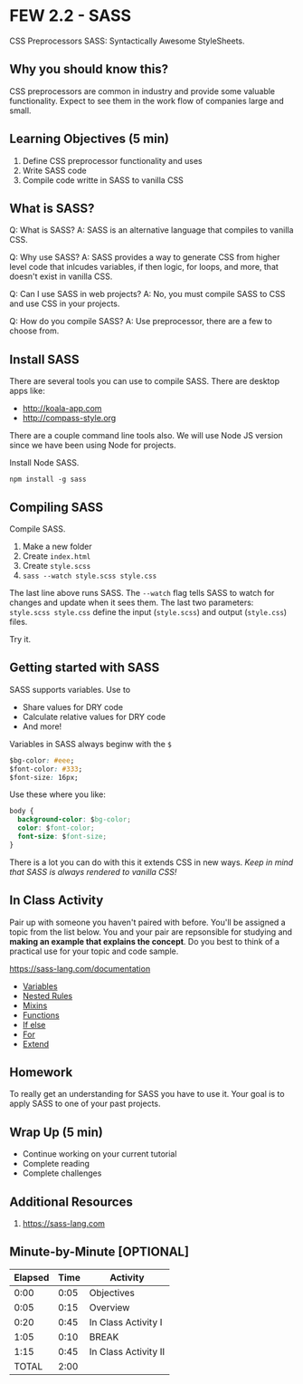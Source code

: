 # FEW 2.2 - SASS

CSS Preprocessors SASS: Syntactically Awesome StyleSheets. 

## Why you should know this?

CSS preprocessors are common in industry and provide some valuable functionality. Expect to see them in the work flow of companies large and small.

## Learning Objectives (5 min)

1. Define CSS preprocessor functionality and uses
1. Write SASS code
1. Compile code writte in SASS to vanilla CSS

## What is SASS? 

Q: What is SASS? 
A: SASS is an alternative language that compiles to vanilla CSS. 

Q: Why use SASS? 
A: SASS provides a way to generate CSS from higher level code that inlcudes variables, if then logic, for loops, and more, that doesn't exist in vanilla CSS. 

Q: Can I use SASS in web projects?
A: No, you must compile SASS to CSS and use CSS in your projects. 

Q: How do you compile SASS? 
A: Use preprocessor, there are a few to choose from. 

## Install SASS

There are several tools you can use to compile SASS. There are desktop apps like: 

- http://koala-app.com
- http://compass-style.org

There are a couple command line tools also. We will use Node JS version since we have been using Node for projects. 

Install Node SASS. 

`npm install -g sass`

## Compiling SASS

Compile SASS. 

1. Make a new folder
1. Create `index.html`
1. Create `style.scss`
1. `sass --watch style.scss style.css`

The last line above runs SASS. The `--watch` flag tells SASS to watch for changes and update when it sees them. The last two parameters: `style.scss style.css` define the input (`style.scss`) and output (`style.css`) files. 

Try it. 

## Getting started with SASS

SASS supports variables. Use to 

- Share values for DRY code
- Calculate relative values for DRY code 
- And more!

Variables in SASS always beginw with the `$`

```CSS
$bg-color: #eee;
$font-color: #333;
$font-size: 16px;
```

Use these where you like: 

```CSS
body {
  background-color: $bg-color;
  color: $font-color;
  font-size: $font-size;
}
```

There is a lot you can do with this it extends CSS in new ways. _Keep in mind that SASS is always rendered to vanilla CSS!_

## In Class Activity 

Pair up with someone you haven't paired with before. You'll be assigned a topic from the list below. You and your pair are repsonsible for studying and **making an example that explains the concept**. Do you best to think of a practical use for your topic and code sample. 

https://sass-lang.com/documentation

- [Variables](https://sass-lang.com/documentation/variables)
- [Nested Rules](https://sass-lang.com/documentation/style-rules#nesting)
- [Mixins](https://sass-lang.com/documentation/at-rules/mixin)
- [Functions](https://sass-lang.com/documentation/functions)
- [If else](https://sass-lang.com/documentation/at-rules/control/if)
- [For](https://sass-lang.com/documentation/at-rules/control/for)
- [Extend](https://sass-lang.com/documentation/at-rules/extend)

## Homework 

To really get an understanding for SASS you have to use it. Your goal is to apply SASS to one of your past projects. 



## Wrap Up (5 min)

- Continue working on your current tutorial
- Complete reading
- Complete challenges

## Additional Resources

1. https://sass-lang.com

## Minute-by-Minute [OPTIONAL]

| **Elapsed** | **Time**  | **Activity**              |
| ----------- | --------- | ------------------------- |
| 0:00        | 0:05      | Objectives                |
| 0:05        | 0:15      | Overview                  |
| 0:20        | 0:45      | In Class Activity I       |
| 1:05        | 0:10      | BREAK                     |
| 1:15        | 0:45      | In Class Activity II      |
| TOTAL       | 2:00      |                           |
